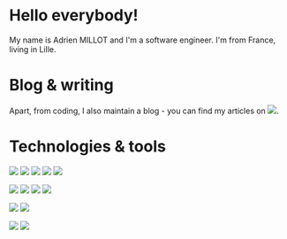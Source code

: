 # Hello everybody!

My name is Adrien MILLOT and I'm a software engineer. I'm from France, living in Lille.

# Blog & writing

Apart, from coding, I also maintain a blog - you can find my articles on [![](https://img.shields.io/badge/medium-informational?style=flat&logo=medium)](https://2701.medium.com/).


# Technologies & tools

![](https://img.shields.io/badge/language-c-informational?style=flat&logo=c&logoColor=white&color=2bbc8a)
![](https://img.shields.io/badge/language-python-informational?style=flat&logo=python&logoColor=white&color=2bbc8a)
![](https://img.shields.io/badge/language-bash-informational?style=flat&logo=bash&logoColor=white&color=2bbc8a)
![](https://img.shields.io/badge/language-javascript-informational?style=flat&logo=javascript&logoColor=white&color=2bbc8a)
![](https://img.shields.io/badge/language-php-informational?style=flat&logo=php&logoColor=white&color=2bbc8a)

![](https://img.shields.io/badge/framework-symfony-informational?style=flat&logo=symfony&logoColor=white&color=e38b19)
![](https://img.shields.io/badge/framework-flask-informational?style=flat&logo=flask&logoColor=white&color=e38b19)
![](https://img.shields.io/badge/framework-angular-informational?style=flat&logo=angular&logoColor=white&color=e38b19)
![](https://img.shields.io/badge/framework-react-informational?style=flat&logo=react&logoColor=white&color=e38b19)

![](https://img.shields.io/badge/orm-doctrine-informational?style=flat&logo=doctrine&logoColor=white&color=c216d9)
![](https://img.shields.io/badge/orm-sqlalchemy-informational?style=flat&logo=sqlalchemy&logoColor=white&color=c216d9)


![](https://img.shields.io/badge/tools-vscode-informational?style=flat&logo=vscode&logoColor=white&color=de1f6b)
![](https://img.shields.io/badge/tools-docker-informational?style=flat&logo=docker&logoColor=white&color=de1f6b)

